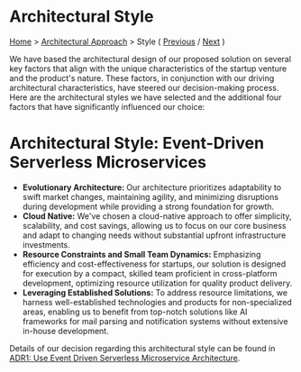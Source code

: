 # Architectural Style

[Home](../README.md) > [Architectural Approach](../README.md#architectural-approach) > Style ( [Previous](./1-characteristics.md) / [Next](../3-solution-design/1-actors-and-actions.md) )

We have based the architectural design of our proposed solution on several key factors that align with the unique characteristics of the startup venture and the product's nature. These factors, in conjunction with our driving architectural characteristics, have steered our decision-making process. 
Here are the architectural styles we have selected and the additional four factors that have significantly influenced our choice:

# Architectural Style: Event-Driven Serverless Microservices

- **Evolutionary Architecture:** Our architecture prioritizes adaptability to swift market changes, maintaining agility, and minimizing disruptions during development while providing a strong foundation for growth.
- **Cloud Native:** We've chosen a cloud-native approach to offer simplicity, scalability, and cost savings, allowing us to focus on our core business and adapt to changing needs without substantial upfront infrastructure investments.
- **Resource Constraints and Small Team Dynamics:** Emphasizing efficiency and cost-effectiveness for startups, our solution is designed for execution by a compact, skilled team proficient in cross-platform development, optimizing resource utilization for quality product delivery.
- **Leveraging Established Solutions:** To address resource limitations, we harness well-established technologies and products for non-specialized areas, enabling us to benefit from top-notch solutions like AI frameworks for mail parsing and notification systems without extensive in-house development.

Details of our decision regarding this architectural style can be found in [ADR1: Use Event Driven Serverless Microservice Architecture](../4-decision-records/adr1-use-event-driven-serverless-microservice-architecture.md).
